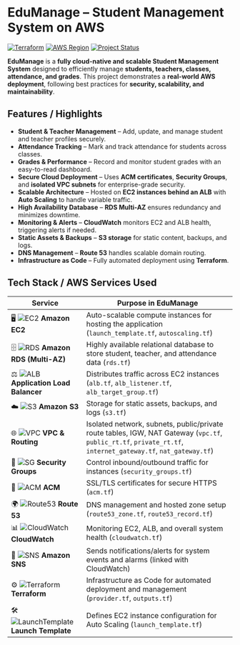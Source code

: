 # EduManage – Student Management System on AWS

[![Terraform](https://img.shields.io/badge/Terraform-v1.5.7-blue)](https://www.terraform.io/)
[![AWS Region](https://img.shields.io/badge/AWS-Asia%20Pacific%20(Mumbai)-orange)](https://aws.amazon.com/)
[![Project Status](https://img.shields.io/badge/Status-Completed-brightgreen)]()

**EduManage** is a **fully cloud-native and scalable Student Management System** designed to efficiently manage **students, teachers, classes, attendance, and grades**. This project demonstrates a **real-world AWS deployment**, following best practices for **security, scalability, and maintainability**.
## Features / Highlights


- **Student & Teacher Management** – Add, update, and manage student and teacher profiles securely.
- **Attendance Tracking** – Mark and track attendance for students across classes.
- **Grades & Performance** – Record and monitor student grades with an easy-to-read dashboard.
- **Secure Cloud Deployment** – Uses **ACM certificates**, **Security Groups**, and **isolated VPC subnets** for enterprise-grade security.
- **Scalable Architecture** – Hosted on **EC2 instances behind an ALB** with **Auto Scaling** to handle variable traffic.
- **High Availability Database** – **RDS Multi-AZ** ensures redundancy and minimizes downtime.
- **Monitoring & Alerts** – **CloudWatch** monitors EC2 and ALB health, triggering alerts if needed.
- **Static Assets & Backups** – **S3 storage** for static content, backups, and logs.
- **DNS Management** – **Route 53** handles scalable domain routing.
- **Infrastructure as Code** – Fully automated deployment using **Terraform**.


## Tech Stack / AWS Services Used

| Service | Purpose in EduManage |
|---------|--------------------|
| 🖥️ ![EC2](https://img.shields.io/badge/EC2-Compute-blue) **Amazon EC2** | Auto-scalable compute instances for hosting the application (`launch_template.tf`, `autoscaling.tf`) |
| 🗄️ ![RDS](https://img.shields.io/badge/RDS-Database-orange) **Amazon RDS (Multi-AZ)** | Highly available relational database to store student, teacher, and attendance data (`rds.tf`) |
| ⚖️ ![ALB](https://img.shields.io/badge/ALB-LoadBalancer-yellow) **Application Load Balancer** | Distributes traffic across EC2 instances (`alb.tf`, `alb_listener.tf`, `alb_target_group.tf`) |
| ☁️ ![S3](https://img.shields.io/badge/S3-Storage-lightblue) **Amazon S3** | Storage for static assets, backups, and logs (`s3.tf`) |
| 🌐 ![VPC](https://img.shields.io/badge/VPC-Network-green) **VPC & Routing** | Isolated network, subnets, public/private route tables, IGW, NAT Gateway (`vpc.tf`, `public_rt.tf`, `private_rt.tf`, `internet_gateway.tf`, `nat_gateway.tf`) |
| 🔐 ![SG](https://img.shields.io/badge/Security%20Groups-Firewall-red) **Security Groups** | Control inbound/outbound traffic for instances (`security_groups.tf`) |
| 🔑 ![ACM](https://img.shields.io/badge/ACM-Certificates-purple) **ACM** | SSL/TLS certificates for secure HTTPS (`acm.tf`) |
| 🌍 ![Route53](https://img.shields.io/badge/Route53-DNS-blueviolet) **Route 53** | DNS management and hosted zone setup (`route53_zone.tf`, `route53_record.tf`) |
| 📊 ![CloudWatch](https://img.shields.io/badge/CloudWatch-Monitoring-lightgrey) **CloudWatch** | Monitoring EC2, ALB, and overall system health (`cloudwatch.tf`) |
| 📣 ![SNS](https://img.shields.io/badge/SNS-Notifications-pink) **Amazon SNS** | Sends notifications/alerts for system events and alarms (linked with CloudWatch) |
| ⚙️ ![Terraform](https://img.shields.io/badge/Terraform-IaC-blue) **Terraform** | Infrastructure as Code for automated deployment and management (`provider.tf`, `outputs.tf`) |
| 🛠️ ![LaunchTemplate](https://img.shields.io/badge/Launch%20Template-EC2Config-green) **Launch Template** | Defines EC2 instance configuration for Auto Scaling (`launch_template.tf`) |


